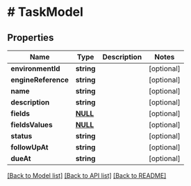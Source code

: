 # # TaskModel

## Properties

Name | Type | Description | Notes
------------ | ------------- | ------------- | -------------
**environmentId** | **string** |  | [optional]
**engineReference** | **string** |  | [optional]
**name** | **string** |  | [optional]
**description** | **string** |  | [optional]
**fields** | [**NULL**](NULL.md) |  | [optional]
**fieldsValues** | [**NULL**](NULL.md) |  | [optional]
**status** | **string** |  | [optional]
**followUpAt** | **string** |  | [optional]
**dueAt** | **string** |  | [optional]

[[Back to Model list]](../../README.md#models) [[Back to API list]](../../README.md#endpoints) [[Back to README]](../../README.md)
